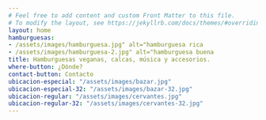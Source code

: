 ```yaml
---
# Feel free to add content and custom Front Matter to this file.
# To modify the layout, see https://jekyllrb.com/docs/themes/#overriding-theme-defaults
layout: home
hamburguesas: 
- /assets/images/hamburguesa.jpg" alt="hamburguesa rica
- /assets/images/hamburguesa-2.jpg" alt="hamburguesa buena
title: Hamburguesas veganas, calcas, música y accesorios.
where-button: ¿Dónde?
contact-button: Contacto
ubicacion-especial: "/assets/images/bazar.jpg"
ubicacion-especial-32: "/assets/images/bazar-32.jpg"
ubicacion-regular: "/assets/images/cervantes.jpg"
ubicacion-regular-32: "/assets/images/cervantes-32.jpg"
---
```

